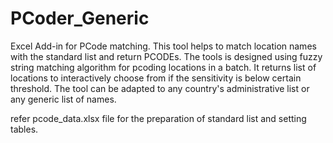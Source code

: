 # PCoder_Generic
Excel Add-in for PCode matching. This tool helps to match location names with the standard list and return PCODEs. The tools is designed using fuzzy string matching algorithm for pcoding locations in a batch. It returns list of locations to interactively choose from if the sensitivity is below certain threshold. The tool can be adapted to any country's administrative list or any generic list of names.

refer pcode_data.xlsx file for the preparation of standard list and setting tables.

